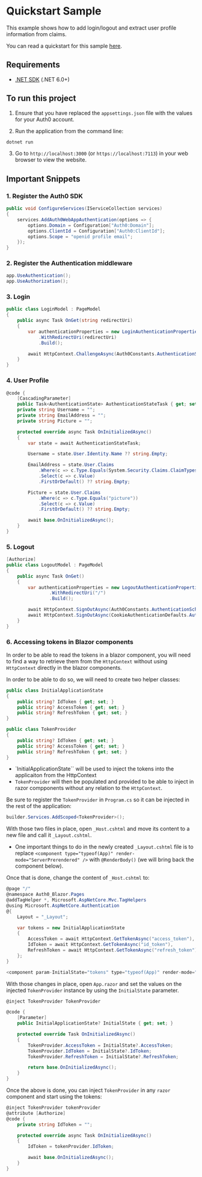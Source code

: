 # Quickstart Sample

This example shows how to add login/logout and extract user profile information from claims.

You can read a quickstart for this sample [here](https://auth0.com/docs/quickstart/webapp/aspnet-core-blazor).

## Requirements

- [.NET SDK](https://dotnet.microsoft.com/download) (.NET 6.0+)

## To run this project

1. Ensure that you have replaced the `appsettings.json` file with the values for your Auth0 account.

2. Run the application from the command line:

```bash
dotnet run
```

3. Go to `http://localhost:3000` (or `https://localhost:7113`) in your web browser to view the website.

## Important Snippets

### 1. Register the Auth0 SDK

```csharp
public void ConfigureServices(IServiceCollection services)
{
    services.AddAuth0WebAppAuthentication(options => {
        options.Domain = Configuration["Auth0:Domain"];
        options.ClientId = Configuration["Auth0:ClientId"];
        options.Scope = "openid profile email";
    });
}
```

### 2. Register the Authentication middleware

```csharp
app.UseAuthentication();
app.UseAuthorization();
```

### 3. Login

```csharp
public class LoginModel : PageModel
{
    public async Task OnGet(string redirectUri)
    {
        var authenticationProperties = new LoginAuthenticationPropertiesBuilder()
            .WithRedirectUri(redirectUri)
            .Build();

        await HttpContext.ChallengeAsync(Auth0Constants.AuthenticationScheme, authenticationProperties);
    }
}

```

### 4. User Profile

```csharp
@code {
    [CascadingParameter]
    public Task<AuthenticationState> AuthenticationStateTask { get; set; }
    private string Username = "";
    private string EmailAddress = "";
    private string Picture = "";

    protected override async Task OnInitializedAsync()
    {
        var state = await AuthenticationStateTask;

        Username = state.User.Identity.Name ?? string.Empty;

        EmailAddress = state.User.Claims
            .Where(c => c.Type.Equals(System.Security.Claims.ClaimTypes.Email))
            .Select(c => c.Value)
            .FirstOrDefault() ?? string.Empty;

        Picture = state.User.Claims
            .Where(c => c.Type.Equals("picture"))
            .Select(c => c.Value)
            .FirstOrDefault() ?? string.Empty;

        await base.OnInitializedAsync();
    }
}
```

### 5. Logout

```csharp
[Authorize]
public class LogoutModel : PageModel
{
    public async Task OnGet()
    {
        var authenticationProperties = new LogoutAuthenticationPropertiesBuilder()
                .WithRedirectUri("/")
                .Build();

        await HttpContext.SignOutAsync(Auth0Constants.AuthenticationScheme, authenticationProperties);
        await HttpContext.SignOutAsync(CookieAuthenticationDefaults.AuthenticationScheme);
    }
}
```

### 6. Accessing tokens in Blazor components

In order to be able to read the tokens in a blazor component, you will need to find a way to retrieve them from the `HttpContext` without using `HttpContext` directly in the blazor components.

In order to be able to do so, we will need to create two helper classes:

```csharp
public class InitialApplicationState
{
    public string? IdToken { get; set; }
    public string? AccessToken { get; set; }
    public string? RefreshToken { get; set; }
}

public class TokenProvider
{
    public string? IdToken { get; set; }
    public string? AccessToken { get; set; }
    public string? RefreshToken { get; set; }
}
```

- `InitialApplicationState`` will be used to inject the tokens into the applicaiton from the HttpContext
- `TokenProvider` will then be populated and provided to be able to inject in razor compponents without any relation to the `HttpContext`.

Be sure to register the `TokenProvider` in `Program.cs` so it can be injected in the rest of the application:

```csharp
builder.Services.AddScoped<TokenProvider>();
```

With those two files in place, open `_Host.cshtml` and move its content to a new file and call it `_Layout.cshtml`.

- One important things to do in the newly created `_Layout.cshtml` file is to replace `<component type="typeof(App)" render-mode="ServerPrerendered" />` with `@RenderBody()` (we will bring back the component below).

Once that is done, change the content of `_Host.cshtml` to:

```csharp
@page "/"
@namespace Auth0_Blazor.Pages
@addTagHelper *, Microsoft.AspNetCore.Mvc.TagHelpers
@using Microsoft.AspNetCore.Authentication
@{
    Layout = "_Layout";

    var tokens = new InitialApplicationState
    {
        AccessToken = await HttpContext.GetTokenAsync("access_token"),
        IdToken = await HttpContext.GetTokenAsync("id_token"),
        RefreshToken = await HttpContext.GetTokenAsync("refresh_token"),
    };
}

<component param-InitialState="tokens" type="typeof(App)" render-mode="ServerPrerendered" />
```

With those changes in place, open `App.razor` and set the values on the injected `TokenProvider` instance by using the `InitialState` parameter.

```csharp
@inject TokenProvider TokenProvider

@code {
    [Parameter]
    public InitialApplicationState? InitialState { get; set; }

    protected override Task OnInitializedAsync()
    {
        TokenProvider.AccessToken = InitialState?.AccessToken;
        TokenProvider.IdToken = InitialState?.IdToken;
        TokenProvider.RefreshToken = InitialState?.RefreshToken;

        return base.OnInitializedAsync();
    }
}
```

Once the above is done, you can inject `TokenProvider` in any `razor` component and start using the tokens:

```csharp
@inject TokenProvider tokenProvider
@attribute [Authorize]
@code {
    private string IdToken = "";

    protected override async Task OnInitializedAsync()
    {
        IdToken = tokenProvider.IdToken;

        await base.OnInitializedAsync();
    }
}

```
